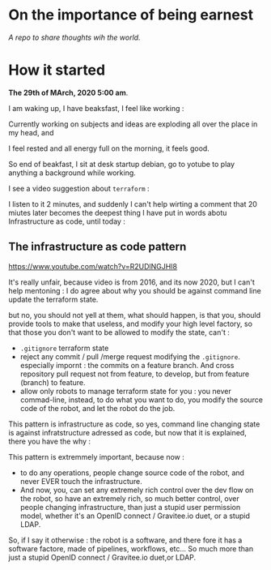 # On the importance of being earnest

_A repo to share thoughts wih the world._


# How it started

**The 29th of MArch, 2020 5:00 am**.

I am waking up, I have beaksfast, I feel like working :

Currently working on subjects and ideas are exploding all over the place in my head, and

I feel rested and all energy full on the morning, it feels good.

So end of beakfast, I sit at desk startup debian, go to yotube to play anything a background while working.

I see a video suggestion about `terraform` :


I listen to it 2 minutes, and suddenly I can't help wirting a comment that 20 miutes later becomes the
deepest thing I have put in words abotu Infrastructure as code, until today :



## The infrastructure as code pattern


https://www.youtube.com/watch?v=R2UDlNGJHI8

It's really unfair, because video is from 2016, and its now 2020, but I can't help mentoning :
I do agree about why you should be against command line update the terraform state.

but no, you should not yell at them, what should happen, is that you, should provide tools to make that useless, and modify your high level factory, so that those you don't want to be allowed to modify the state, can't :
* `.gitignore` terraform state
* reject any commit / pull /merge request modifying the `.gitignore`. especially impornt : the commits on a feature branch. And cross repository pull request not from feature, to develop, but from feature (branch) to feature.
* allow only robots to manage terraform state for you : you never commad-line, instead, to do what you want to do, you modify the source code of the robot, and let the robot do the job.

This pattern is infrastructure as code, so yes, command line changing state is against infratstructure adressed as code, but now that it is explained, there you have the why :

This pattern is extremmely important, because now :
* to do any operations, people change source code of the robot, and never EVER touch the infrastructure.
* And now, you, can set any extremely rich control over the dev flow on the robot, so have an extremely rich, so much better control, over people changing infrastructure, than just a stupid user permission model, whether it's an OpenID connect / Gravitee.io duet, or a stupid LDAP.

So, if I say it otherwise : the robot is a software, and there fore it has a software factore, made of pipelines, workflows, etc... So much more than just a stupid  OpenID connect / Gravitee.io duet,or LDAP.
